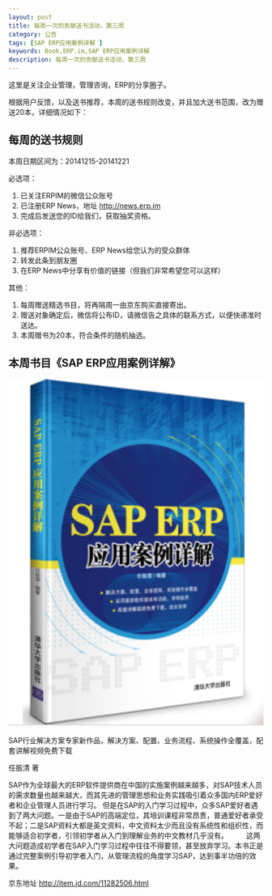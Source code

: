 ```yaml
---
layout: post
title: 每周一次的贡献送书活动，第三周
category: 公告
tags: [SAP ERP应用案例详解 ]
keywords: Book,ERP.im,SAP ERP应用案例详解
description: 每周一次的贡献送书活动，第三周
---
```


这里是关注企业管理，管理咨询，ERP的分享圈子。

根据用户反馈，以及送书推荐，本周的送书规则改变，并且加大送书范围，改为赠送20本，详细情况如下：

## 每周的送书规则

本周日期区间为：20141215-20141221

必选项：

1. 已关注ERPIM的微信公众账号
2. 已注册ERP News，地址 <http://news.erp.im>
3. 完成后发送您的ID给我们，获取抽奖资格。

非必选项：

1. 推荐ERPIM公众账号、ERP News给您认为的受众群体
2. 转发此条到朋友圈
3. 在ERP News中分享有价值的链接（但我们非常希望您可以这样）

其他：

1. 每周赠送精选书目，将再隔周一由京东购买直接寄出。
2. 赠送对象确定后，微信将公布ID，请微信告之具体的联系方式，以便快递准时送达。
3. 本周赠书为20本，符合条件的随机抽选。

## 本周书目《SAP ERP应用案例详解》

![SAP ERP应用案例详解](/public/blog/11282506.png)

SAP行业解决方案专家新作品，解决方案、配置、业务流程、系统操作全覆盖，配套讲解视频免费下载

任振清 著

SAP作为全球最大的ERP软件提供商在中国的实施案例越来越多，对SAP技术人员的需求数量也越来越大，而其先进的管理思想和业务实践吸引着众多国内ERP爱好者和企业管理人员进行学习。
但是在SAP的入门学习过程中，众多SAP爱好者遇到了两大问题。一是由于SAP的高端定位，其培训课程非常昂贵，普通爱好者承受不起；二是SAP资料大都是英文资料，中文资料太少而且没有系统性和组织性，而能够适合初学者，引领初学者从入门到理解业务的中文教材几乎没有。
　　
这两大问题造成初学者在SAP入门学习过程中往往不得要领，甚至放弃学习。本书正是通过完整案例引导初学者入门，从管理流程的角度学习SAP，达到事半功倍的效果。

京东地址 <http://item.jd.com/11282506.html>
